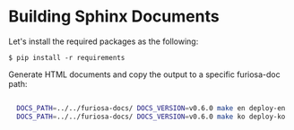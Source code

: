 # Building Sphinx Documents

Let's install the required packages as the following:
```
$ pip install -r requirements
```

Generate HTML documents and copy the output to a specific furiosa-doc path:
```sh

  DOCS_PATH=../../furiosa-docs/ DOCS_VERSION=v0.6.0 make en deploy-en
  DOCS_PATH=../../furiosa-docs/ DOCS_VERSION=v0.6.0 make ko deploy-ko
```